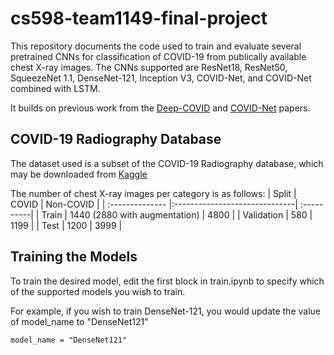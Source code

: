 # cs598-team1149-final-project
This repository documents the code used to train and evaluate several pretrained CNNs for classification of COVID-19 from publically available chest X-ray images.
The CNNs supported are ResNet18, ResNet50, SqueezeNet 1.1, DenseNet-121, Inception V3, COVID-Net, and COVID-Net combined with LSTM.

It builds on previous work from the [Deep-COVID](https://github.com/shervinmin/DeepCovid) and [COVID-Net](https://github.com/iliasprc/COVIDNet) papers.



## COVID-19 Radiography Database
The dataset used is a subset of the COVID-19 Radiography database, which may be downloaded from [Kaggle](https://www.kaggle.com/tawsifurrahman/covid19-radiography-database)

The number of chest X-ray images per category is as follows:
| Split           | COVID                         | Non-COVID  |
| :-------------- |:------------------------------| :----------|
| Train           | 1440 (2880 with augmentation) | 4800       |
| Validation      | 580                           | 1199       |
| Test            | 1200                          | 3999       |



## Training the Models
To train the desired model, edit the first block in train.ipynb to specify which of the supported models you wish to train.

For example, if you wish to train DenseNet-121, you would update the value of model_name to "DenseNet121"
```
model_name = "DenseNet121"
```
